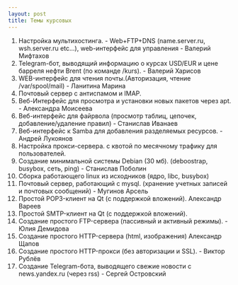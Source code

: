```yaml
---
layout: post
title: Темы курсовых
---
```


1. Настройка мультихостинга. - Web+FTP+DNS (name.server.ru, wsh.server.ru etc...), web-интерфейс для управления - Валерий Мифтахов  
2. Telegram-бот, выводящий информацию о курсах USD/EUR и цене барреля нефти Brent (по команде /kurs). - Валерий Харисов  
3. WEB-интерфейс для чтения почты.(Авторизация, чтение /var/spool/mail)  -  Ланитина Марина  
4. Почтовый сервер с антиспамом и IMAP.  
5. Веб-Интерфейс для просмотра и установки новых пакетов через apt. - Александра Моисеева
6. Веб-интерфейс для файрвола (просмотр таблиц, цепочек, добавление/удаление правил) - Станислав Иванаев  
7. Веб-интерфейс к Samba для добавления разделяемых ресурсов.  - Андрей Лукоянов
8. Настройка прокси-сервера. с квотой по месячному трафику для пользователей.  
9. Создание минимальной системы Debian (30 мб). (deboostrap, busybox, сеть, ping)  - Станислав Поболин
10. Сборка работающего linux из исходников (ядро, libc, busybox)  
11. Почтовый сервер, работающий с mysql. (хранение учетных записей и почтовых сообщений) - Мугинов Арсель  
12. Простой POP3-клиент на Qt (с поддержкой вложений).  Александр Вареев
13. Простой SMTP-клиент на Qt (с поддержкой вложений).  
14. Создание простого FTP-сервера (пассивный и активный режимы).  - Юлия Демидова
15. Создание простого HTTP-сервера (html, изображения)  Александр Щапов
16. Создание простого HTTP-прокси (без авторизации и SSL).  - Виктор Рублёв
17. Создание Telegram-бота, выводящего свежие новости с news.yandex.ru (через rss)  - Сергей Островский

